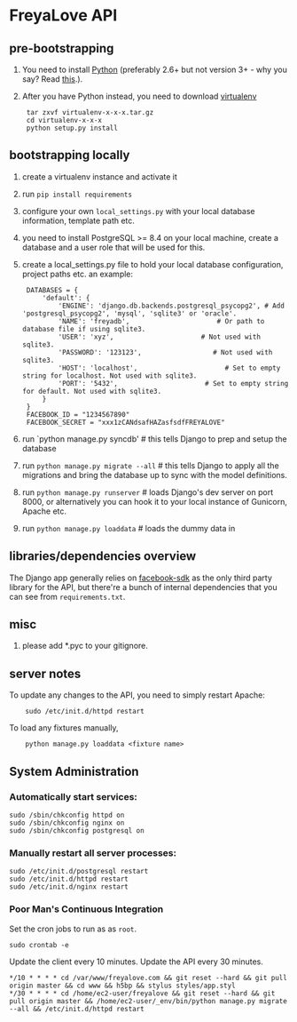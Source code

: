 # FreyaLove API

## pre-bootstrapping

1. You need to install [Python][2] (preferably 2.6+ but not version 3+ - why you say? Read [this][3].).
2. After you have Python instead, you need to download [virtualenv][4]

        tar zxvf virtualenv-x-x-x.tar.gz
        cd virtualenv-x-x-x
        python setup.py install


## bootstrapping locally

1. create a virtualenv instance and activate it
2. run `pip install requirements`
3. configure your own `local_settings.py` with your local database information, template path etc.
4. you need to install PostgreSQL >= 8.4 on your local machine, create a database and a user role that will be used for this.
5. create a local_settings.py file to hold your local database configuration, project paths etc. an example:

        DATABASES = {
            'default': {
                'ENGINE': 'django.db.backends.postgresql_psycopg2', # Add 'postgresql_psycopg2', 'mysql', 'sqlite3' or 'oracle'.
                'NAME': 'freyadb',                      # Or path to database file if using sqlite3.
                'USER': 'xyz',                      # Not used with sqlite3.
                'PASSWORD': '123123',                  # Not used with sqlite3.
                'HOST': 'localhost',                      # Set to empty string for localhost. Not used with sqlite3.
                'PORT': '5432',                      # Set to empty string for default. Not used with sqlite3.
            }
        }
        FACEBOOK_ID = "1234567890"
        FACEBOOK_SECRET = "xxx1zCANdsafHAZasfsdfFREYALOVE"

6. run `python manage.py syncdb' # this tells Django to prep and setup the database
7. run `python manage.py migrate --all` # this tells Django to apply all the migrations and bring the database up to sync with the model definitions.
8. run `python manage.py runserver` # loads Django's dev server on port 8000, or alternatively you can hook it to your local instance of Gunicorn, Apache etc.
9. run `python manage.py loaddata` # loads the dummy data in

## libraries/dependencies overview

The Django app generally relies on [facebook-sdk][1] as the only third party library for the API, but there're a bunch of internal dependencies that you can see from `requirements.txt`.

## misc

1. please add *.pyc to your gitignore.

## server notes

To update any changes to the API, you need to simply restart Apache:

        sudo /etc/init.d/httpd restart

To load any fixtures manually,

        python manage.py loaddata <fixture name>

[1]: https://github.com/pythonforfacebook/facebook-sdk
[2]: http://www.python.org
[3]: http://stackoverflow.com/questions/4486589/should-i-learn-python-3-or-2-x/4486603#4486603
[4]: http://pypi.python.org/pypi/virtualenv/#downloads

## System Administration

### Automatically start services:

```
sudo /sbin/chkconfig httpd on
sudo /sbin/chkconfig nginx on
sudo /sbin/chkconfig postgresql on
```

### Manually restart all server processes:

```
sudo /etc/init.d/postgresql restart
sudo /etc/init.d/httpd restart
sudo /etc/init.d/nginx restart
```

### Poor Man's Continuous Integration

Set the cron jobs to run as as `root`.

```
sudo crontab -e
```

Update the client every 10 minutes. Update the API every 30 minutes.

```
*/10 * * * * cd /var/www/freyalove.com && git reset --hard && git pull origin master && cd www && h5bp && stylus styles/app.styl
*/30 * * * * cd /home/ec2-user/freyalove && git reset --hard && git pull origin master && /home/ec2-user/_env/bin/python manage.py migrate --all && /etc/init.d/httpd restart
```
